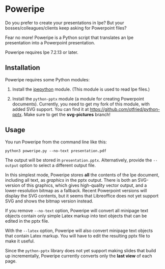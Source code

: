 # Poweripe

Do you prefer to create your presentations in Ipe?  But your
bosses/colleagues/clients keep asking for Powerpoint files?

Fear no more!  Poweripe is a Python script that translates an Ipe
presentation into a Powerpoint presentation.

Poweripe requires Ipe 7.2.13 or later.

## Installation

Poweripe requires some Python modules:

<!--
1. Install `pylatexenc` by saying `pip3 install pylatexenc`. (This
module is used to parse Latex.)
-->

1. Install the
[ipepython](https://github.com/otfried/ipe-tools/tree/master/ipepython)
module. (This module is used to read Ipe files.) 

2. Install the `python-pptx` module (a module for creating Powerpoint documents). 
Currently, you need to get my fork of this module, with added SVG
support.  You can find it at
https://github.com/otfried/python-pptx. Make sure to get the **svg-pictures** branch!

<!--
It requires the python-pptx module, which you can install with
```
pip3 install python-pptx
```
(See https://python-pptx.readthedocs.io/ for details.)
-->

## Usage

You run Poweripe from the command line like this:
```
python3 poweripe.py --no-text presentation.pdf
```
The output will be stored in `presentation.pptx`.  Alternatively,
provide the `--output` option to select a different output file. 

In this simplest mode, Poweripe stores **all** the contents of the Ipe
document, including all text, as *graphics* in the pptx output.  There
is both an SVG-version of this graphics, which gives high-quality
vector output, and a lower-resolution bitmap as a fallback.  Recent
Powerpoint versions will display the SVG contents, but it seems that
Libreoffice does not yet support SVG and shows the bitmap version
instead.

If you remove `--no-text` option, Poweripe will convert all minipage
text objects contain only simple Latex markup into text objects that
can be edited in the pptx file.

With the `--latex` option, Poweripe will also convert minipage text
objects that contain Latex markup.  You will have to edit the
resulting pptx file to make it useful.

Since the `python-pptx` library does not yet support making slides
that build up incrementally, Poweripe currently converts only the
**last view** of each page.
